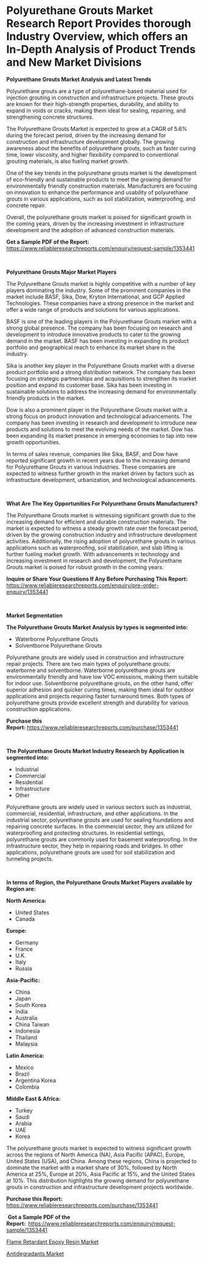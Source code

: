 <p><h1>Polyurethane Grouts Market Research Report Provides thorough Industry Overview, which offers an In-Depth Analysis of Product Trends and New Market Divisions</h1></p><p><strong>Polyurethane Grouts Market Analysis and Latest Trends</strong></p>
<p><p>Polyurethane grouts are a type of polyurethane-based material used for injection grouting in construction and infrastructure projects. These grouts are known for their high-strength properties, durability, and ability to expand in voids or cracks, making them ideal for sealing, repairing, and strengthening concrete structures.</p><p>The Polyurethane Grouts Market is expected to grow at a CAGR of 5.6% during the forecast period, driven by the increasing demand for construction and infrastructure development globally. The growing awareness about the benefits of polyurethane grouts, such as faster curing time, lower viscosity, and higher flexibility compared to conventional grouting materials, is also fueling market growth.</p><p>One of the key trends in the polyurethane grouts market is the development of eco-friendly and sustainable products to meet the growing demand for environmentally friendly construction materials. Manufacturers are focusing on innovation to enhance the performance and usability of polyurethane grouts in various applications, such as soil stabilization, waterproofing, and concrete repair.</p><p>Overall, the polyurethane grouts market is poised for significant growth in the coming years, driven by the increasing investment in infrastructure development and the adoption of advanced construction materials.</p></p>
<p><strong>Get a Sample PDF of the Report:&nbsp;</strong> <a href="https://www.reliableresearchreports.com/enquiry/request-sample/1353441">https://www.reliableresearchreports.com/enquiry/request-sample/1353441</a></p>
<p>&nbsp;</p>
<p><strong>Polyurethane Grouts Major Market Players</strong></p>
<p><p>The Polyurethane Grouts market is highly competitive with a number of key players dominating the industry. Some of the prominent companies in the market include BASF, Sika, Dow, Kryton International, and GCP Applied Technologies. These companies have a strong presence in the market and offer a wide range of products and solutions for various applications.</p><p>BASF is one of the leading players in the Polyurethane Grouts market with a strong global presence. The company has been focusing on research and development to introduce innovative products to cater to the growing demand in the market. BASF has been investing in expanding its product portfolio and geographical reach to enhance its market share in the industry.</p><p>Sika is another key player in the Polyurethane Grouts market with a diverse product portfolio and a strong distribution network. The company has been focusing on strategic partnerships and acquisitions to strengthen its market position and expand its customer base. Sika has been investing in sustainable solutions to address the increasing demand for environmentally friendly products in the market.</p><p>Dow is also a prominent player in the Polyurethane Grouts market with a strong focus on product innovation and technological advancements. The company has been investing in research and development to introduce new products and solutions to meet the evolving needs of the market. Dow has been expanding its market presence in emerging economies to tap into new growth opportunities.</p><p>In terms of sales revenue, companies like Sika, BASF, and Dow have reported significant growth in recent years due to the increasing demand for Polyurethane Grouts in various industries. These companies are expected to witness further growth in the market driven by factors such as infrastructure development, urbanization, and technological advancements.</p></p>
<p>&nbsp;</p>
<p><strong>What Are The Key Opportunities For Polyurethane Grouts Manufacturers?</strong></p>
<p><p>The Polyurethane Grouts market is witnessing significant growth due to the increasing demand for efficient and durable construction materials. The market is expected to witness a steady growth rate over the forecast period, driven by the growing construction industry and infrastructure development activities. Additionally, the rising adoption of polyurethane grouts in various applications such as waterproofing, soil stabilization, and slab lifting is further fueling market growth. With advancements in technology and increasing investment in research and development, the Polyurethane Grouts market is poised for robust growth in the coming years.</p></p>
<p><strong>Inquire or Share Your Questions If Any Before Purchasing This Report:</strong> <a href="https://www.reliableresearchreports.com/enquiry/pre-order-enquiry/1353441">https://www.reliableresearchreports.com/enquiry/pre-order-enquiry/1353441</a></p>
<p>&nbsp;</p>
<p><strong>Market Segmentation</strong></p>
<p><strong>The Polyurethane Grouts Market Analysis by types is segmented into:</strong></p>
<p><ul><li>Waterborne Polyurethane Grouts</li><li>Solventborne Polyurethane Grouts</li></ul></p>
<p><p>Polyurethane grouts are widely used in construction and infrastructure repair projects. There are two main types of polyurethane grouts: waterborne and solventborne. Waterborne polyurethane grouts are environmentally friendly and have low VOC emissions, making them suitable for indoor use. Solventborne polyurethane grouts, on the other hand, offer superior adhesion and quicker curing times, making them ideal for outdoor applications and projects requiring faster turnaround times. Both types of polyurethane grouts provide excellent strength and durability for various construction applications.</p></p>
<p><strong>Purchase this Report:&nbsp;</strong><a href="https://www.reliableresearchreports.com/purchase/1353441">https://www.reliableresearchreports.com/purchase/1353441</a></p>
<p>&nbsp;</p>
<p><strong>The Polyurethane Grouts Market Industry Research by Application is segmented into:</strong></p>
<p><ul><li>Industrial</li><li>Commercial</li><li>Residential</li><li>Infrastructure</li><li>Other</li></ul></p>
<p><p>Polyurethane grouts are widely used in various sectors such as industrial, commercial, residential, infrastructure, and other applications. In the industrial sector, polyurethane grouts are used for sealing foundations and repairing concrete surfaces. In the commercial sector, they are utilized for waterproofing and protecting structures. In residential settings, polyurethane grouts are commonly used for basement waterproofing. In the infrastructure sector, they help in repairing roads and bridges. In other applications, polyurethane grouts are used for soil stabilization and tunneling projects.</p></p>
<p>&nbsp;</p>
<p><strong>In terms of Region, the Polyurethane Grouts Market Players available by Region are:</strong></p>
<p>
    <p> <strong> North America: </strong>
        <ul>
            <li>United States</li>
            <li>Canada</li>
        </ul>
        </p> 
    <p> <strong> Europe: </strong>
        <ul>
            <li>Germany</li>
            <li>France</li>
            <li>U.K.</li>
            <li>Italy</li>
            <li>Russia</li>
        </ul>
        </p> 
    <p> <strong> Asia-Pacific: </strong>
        <ul>
            <li>China</li>
            <li>Japan</li>
            <li>South Korea</li>
            <li>India</li>
            <li>Australia</li>
            <li>China Taiwan</li>
            <li>Indonesia</li>
            <li>Thailand</li>
            <li>Malaysia</li>
        </ul>
        </p> 
    <p> <strong> Latin America: </strong>
        <ul>
            <li>Mexico</li>
            <li>Brazil</li>
            <li>Argentina Korea</li>
            <li>Colombia</li>
        </ul>
        </p> 
    <p> <strong> Middle East & Africa: </strong>
        <ul>
            <li>Turkey</li>
            <li>Saudi</li>
            <li>Arabia</li>
            <li>UAE</li>
            <li>Korea</li>
        </ul>
    </p>
    </p>
<p><p>The polyurethane grouts market is expected to witness significant growth across the regions of North America (NA), Asia Pacific (APAC), Europe, United States (USA), and China. Among these regions, China is projected to dominate the market with a market share of 30%, followed by North America at 25%, Europe at 20%, Asia Pacific at 15%, and the United States at 10%. This distribution highlights the growing demand for polyurethane grouts in construction and infrastructure development projects worldwide.</p></p>
<p><strong>Purchase this Report: </strong><a href="https://www.reliableresearchreports.com/purchase/1353441">https://www.reliableresearchreports.com/purchase/1353441</a></p>
<p>&nbsp;<strong>Get a Sample PDF of the Report:&nbsp;&nbsp;</strong><a href="https://www.reliableresearchreports.com/enquiry/request-sample/1353441">https://www.reliableresearchreports.com/enquiry/request-sample/1353441</a></p>
<p><strong></strong></p>
<p><p><a href="https://github.com/moyahfrancoestellec51j635wcx/Market-Research-Report-List-1/blob/main/flame-retardant-epoxy-resin-market.md">Flame Retardant Epoxy Resin Market</a></p><p><a href="https://thundering-castanet-c65.notion.site/Antidegradants-Market-Size-Global-Industry-Overview-Market-Segmentation-and-Forecast-2024-to-2031-ae6c22c2e8fb40a5a781d283ac6998d5">Antidegradants Market</a></p></p>